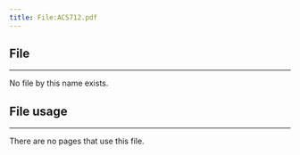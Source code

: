 ```yaml
---
title: File:ACS712.pdf
---
```


## File
--------

No file by this name exists.

## File usage
--------

There are no pages that use this file.